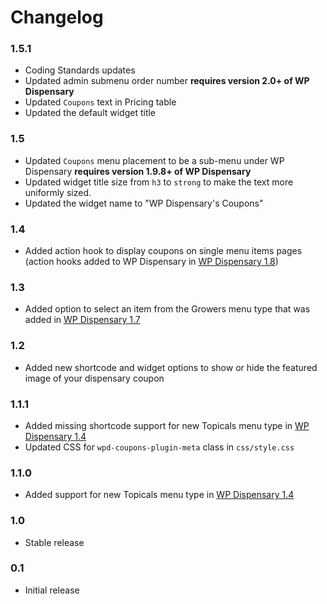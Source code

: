 # Changelog

### 1.5.1
* Coding Standards updates
* Updated admin submenu order number **requires version 2.0+ of WP Dispensary**
* Updated <td> `Coupons` text in Pricing table
* Updated the default widget title

### 1.5
* Updated `Coupons` menu placement to be a sub-menu under WP Dispensary **requires version 1.9.8+ of WP Dispensary**
* Updated widget title size from `h3` to `strong` to make the text more uniformly sized.
* Updated the widget name to "WP Dispensary's Coupons"

### 1.4
* Added action hook to display coupons on single menu items pages (action hooks added to WP Dispensary in [WP Dispensary 1.8](http://www.wpdispensary.com/wp-dispensary-version-1-8/))

### 1.3
* Added option to select an item from the Growers menu type that was added in [WP Dispensary 1.7](https://www.wpdispensary.com/wp-dispensary-version-1-7/)

### 1.2
* Added new shortcode and widget options to show or hide the featured image of your dispensary coupon

### 1.1.1
* Added missing shortcode support for new Topicals menu type in [WP Dispensary 1.4](https://www.wpdispensary.com/wp-dispensary-version-1-4/)
* Updated CSS for `wpd-coupons-plugin-meta` class in `css/style.css`

### 1.1.0
* Added support for new Topicals menu type in [WP Dispensary 1.4](https://www.wpdispensary.com/wp-dispensary-version-1-4/)

### 1.0
* Stable release

### 0.1
* Initial release
